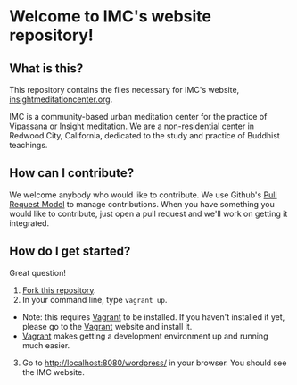 # Welcome to IMC's website repository!

## What is this?

This repository contains the files necessary for IMC's website, [insightmeditationcenter.org](insightmeditationcenter.org). 

IMC is a community-based urban meditation center for the practice of Vipassana or Insight meditation. We are a non-residential center in Redwood City, California, dedicated to the study and practice of Buddhist teachings.

## How can I contribute?

We welcome anybody who would like to contribute. We use Github's [Pull Request Model](https://help.github.com/articles/using-pull-requests/) to manage contributions. When you have something you would like to contribute, just open a pull request and we'll work on getting it integrated.

## How do I get started?

Great question! 

1. [Fork this repository](https://help.github.com/articles/fork-a-repo/).
2. In your command line, type `vagrant up`.
  * Note: this requires [Vagrant](http://vagrantup.com) to be installed. If you haven't installed it yet, please go to the [Vagrant](http://vagrantup.com) website and install it.
  * [Vagrant](http://vagrantup.com) makes getting a development environment up and running much easier.
3. Go to [http://localhost:8080/wordpress/](http://localhost:8080/wordpress/) in your browser. You should see the IMC website.
